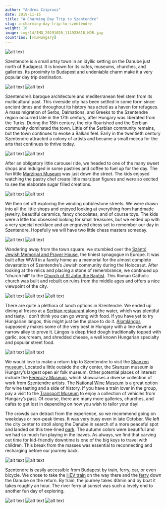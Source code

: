 ```yaml
---
author: "Andrea Cziprusz"
date: 2019-11-15
title: "A Charming Day Trip to Szentendre"
slug: a-charming-day-trip-to-szentendre
weight: 10
image: img/14/IMG_20191020_114923618_HDR.jpg
countries: [🇭🇺Hungary]
---
```


![alt text](/peekaboo.travel/img/14/IMG_20191020_114923618_HDR.jpg "Szentendre")


Szentendre is a small artsy town in an idyllic setting on the Danube just north of Budapest.  It is known for its cafes, museums, churches, and galleries. Its proximity to Budapest and undeniable charm make it a very popular day trip destination.  

![alt text](/peekaboo.travel/img/14/IMG_20191020_141915771.jpg#center  "vines")
![alt text](/peekaboo.travel/img/14/IMG_20191020_113004402_HDR.jpg#center  "cukraszda")

Szentendre’s baroque architecture and mediterranean feel stem from its multicultural past.  This riverside city has been settled in some form since ancient times and throughout its history has acted as a haven for refugees. A mass migration of Serbs, Dalmations, and Greeks to the Szentendre region occurred late in the 17th century, after Hungary was liberated from the Turks. During the 18th century, the city flourished and the Serbian community dominated the town.  Little of the Serbian community remains, but the town continues to evoke a Balkan feel.  Early in the twentieth century Szentendre attracted a colony of artists and became a small mecca for the arts that continues to thrive today.

![alt text](/peekaboo.travel/img/14/IMG_20191020_144738744_HDR.jpg#center  "lamp shades")
![alt text](/peekaboo.travel/img/14/IMG_4695.jpg#center "street")

After an obligatory little carousel ride, we headed to one of the many sweet shops and indulged in some pastries and coffee to fuel up for the day. The fun little [Marzipan Museum](https://www.budapest.com/hungary/szentendre/culture/szabo-szamos_marzipan_museum.en.html) was just down the street. The kids enjoyed watching the pastry chef create little marzipan figures and were so excited to see the elaborate sugar filled creations.

![alt text](/peekaboo.travel/img/14/IMG_20191020_110302775.jpg#center  "marzipan making")
![alt text](/peekaboo.travel/img/14/IMG_20191020_112025245.jpg#center  "oz")

We then set off exploring the winding cobblestone streets. We were drawn into all the little shops and enjoyed looking at everything from handmade jewelry, beautiful ceramics, fancy chocolates, and of course toys. The kids were a little too obsessed looking for small treasures, but we ended up with a very special necklace and an engraved chess set to remember our day in Szentendre. Hopefully we will have two little chess masters someday.

![alt text](/peekaboo.travel/img/14/IMG_20191020_144339551_HDR.jpg#center "ceramics")
![alt text](/peekaboo.travel/img/14/IMG_20191020_135424251_HDR.jpg#center "chess")

Wandering away from the town square, we stumbled over the [Szántó Jewish Memorial and Prayer House](https://iranyszentendre.hu/en/szanto-memorial-and-jewish-prayer-house/), the tiniest synagogue in Europe.  It was built after WWII in a family home as a memorial for the almost complete devastation of Szentendre’s Jewish community during the Holocasut. After looking at the relics and placing a stone of remembrance, we continued up “church hill” to the [Church of St John the Baptist](https://en.funiq.hu/2334-st-john-the-baptist-church-szentendre). This Roman Catholic church was built and rebuilt on ruins from the middle ages and offers a nice viewpoint of the city.

![alt text](/peekaboo.travel/img/14/IMG_20191020_135959199.jpg#center  "temple")
![alt text](/peekaboo.travel/img/14/IMG_20191020_140559316_HDR.jpg#center  "memorial")
![alt text](/peekaboo.travel/img/14/IMG_20191020_143246429.jpg#center  "rooftop")

There are quite a plethora of lunch options in Szentendre. We ended up dining al fresco at a [Serbian restaurant](http://emenu.hu/corner) along the water, which was plentiful and tasty.  I don’t think you can go wrong with food. If you have yet to try Hungarian lángos, this might just be the place to do it. [Álomlángos](https://www.facebook.com/alomlangosszentendre/) supposedly makes some of the very best in Hungary with a line down a narrow alley to prove it.  Lángos is deep fried dough traditionally topped with garlic, sourcream, and shredded cheese, a well known Hungarian specialty and popular street food.

![alt text](/peekaboo.travel/img/14/IMG_20191020_121109445_HDR.jpg#center  "river walk")
![alt text](/peekaboo.travel/img/14/IMG_20191019_140433718.jpg#center  "langos")

We would love to make a return trip to Szentendre to visit the [Skanzen museum](http://skanzen.hu/hu).  Located a little outside the city center, the Skanzen museum is Hungary’s largest open air folk museum. Other potential places of interest include the [Ferenczy Museum](http://www.muzeumicentrum.hu/en/), which showcases a diverse collection of work from Szentendre artists. The [National Wine Museum](http://www.bor-kor.hu//en/nemzeti-bormuzeum) is a great option for wine tasting and a side of history.  If you have a train lover in the group, pay a visit to the [Transport Museum](https://www.mmkm.hu/en/exhibitions/urban-transport-museum) to enjoy a collection of vehicles from Hungary’s past.  Of course, there are many more galleries, churches, and cafes to get lost in depending on how you wish to tailor your day!

The crowds can detract from the experience, so we recommend going on weekdays or non-peak times.  It was very busy even in late October.  We left the city center to stroll along the Danube in search of a more peaceful spot and landed on this tree-lined [park](https://www.google.com/maps/place/Cz%C3%B3bel+Park/@47.6749641,19.0776596,17z/data=!3m1!4b1!4m5!3m4!1s0x4741d67feb72c94b:0xda5d7ef871c81333!8m2!3d47.6749605!4d19.0798483).  The autumn colors were beautiful and we had so much fun playing in the leaves. As always, we find that carving out time for kid-friendly downtime is one of the big keys to travel with children. This break from the masses was essential to reconnecting and recharging before our journey back. 

![alt text](/peekaboo.travel/img/14/IMG_20191020_153607685_HDR.jpg#center  "leaves")
![alt text](/peekaboo.travel/img/14/IMG_20191020_152847254_HDR.jpg#center  "swing")

Szentendre is easily accessible from Budapest by train, ferry, car, or even bicycle. We chose to take the [HEV train](https://bkk.hu/menetrendek/#H5) on the way there and the [ferry](https://www.mahartpassnave.hu/en/timetable/danube-bend-excursion-boat-lines/budapest-szentendre/) down the Danube on the return.  By train, the journey takes 40min and by boat it takes roughly an hour.  The river ferry at sunset was such a lovely end to another fun day of exploring. 

![alt text](/peekaboo.travel/img/14/IMG_20191020_173859965.jpg#center  "ship")
![alt text](/peekaboo.travel/img/14/IMG_20191020_170204003_HDR.jpg#center  "E looking out")
![alt text](/peekaboo.travel/img/14/IMG_4837-EFFECTS.jpg#center  "parliament")

